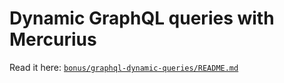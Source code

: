 # Dynamic GraphQL queries with Mercurius

Read it here: [`bonus/graphql-dynamic-queries/README.md`](../bonus/graphql-dynamic-queries/README.md)
